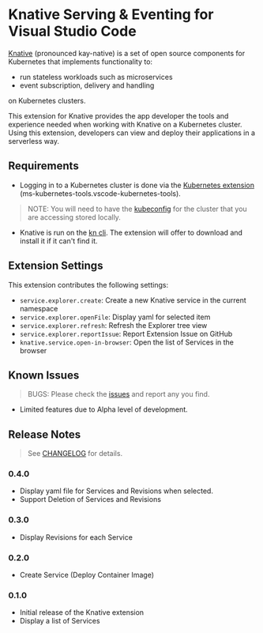 <!-- ![CI](https://github.com/talamer/vscode-knative/workflows/CI/badge.svg) -->

# Knative Serving & Eventing for Visual Studio Code

[Knative](https://knative.tips/intro/knative/) (pronounced kay-native) is a set of open source components for Kubernetes that implements functionality to:

  * run stateless workloads such as microservices
  * event subscription, delivery and handling

on Kubernetes clusters.

This extension for Knative provides the app developer the tools and experience needed when working with Knative on a Kubernetes cluster. Using this extension, developers can view and deploy their applications in a serverless way.

<!-- ## Features

Describe specific features of your extension including screenshots of your extension in action. Image paths are relative to this README file.

For example if there is an image subfolder under your extension project workspace:

\!\[feature X\]\(images/feature-x.png\)

> Tip: Many popular extensions utilize animations. This is an excellent way to show off your extension! We recommend short, focused animations that are easy to follow. -->

## Requirements

  * Logging in to a Kubernetes cluster is done via the [Kubernetes extension](https://marketplace.visualstudio.com/items?itemName=ms-kubernetes-tools.vscode-kubernetes-tools) (ms-kubernetes-tools.vscode-kubernetes-tools). 

  > NOTE: You will need to have the [kubeconfig](https://kubernetes.io/docs/concepts/configuration/organize-cluster-access-kubeconfig/#the-kubeconfig-environment-variable) for the cluster that you are accessing stored locally.

*  Knative is run on the [kn cli](https://github.com/knative/client). The extension will offer to download and install it if it can't find it.

## Extension Settings

This extension contributes the following settings:

* `service.explorer.create`: Create a new Knative service in the current namespace
* `service.explorer.openFile`: Display yaml for selected item
* `service.explorer.refresh`: Refresh the Explorer tree view
* `service.explorer.reportIssue`: Report Extension Issue on GitHub
* `knative.service.open-in-browser`: Open the list of Services in the browser

## Known Issues

> BUGS: Please check the [issues](https://github.com/talamer/vscode-knative/issues?q=is%3Aissue+is%3Aopen+label%3Akind%2Fbug) and report any you find.
* Limited features due to Alpha level of development.

## Release Notes

> See [CHANGELOG](CHANGELOG.md) for details.

### 0.4.0

- Display yaml file for Services and Revisions when selected.
- Support Deletion of Services and Revisions

### 0.3.0

- Display Revisions for each Service

### 0.2.0

- Create Service (Deploy Container Image)

### 0.1.0

- Initial release of the Knative extension
- Display a list of Services
